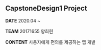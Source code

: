 ## CapstoneDesign1 Project

**DATE** 2020.04 ~

**TEAM** 20171655 양희린

**CONTENT** 사용자에게 편의를 제공하는 앱 개발
